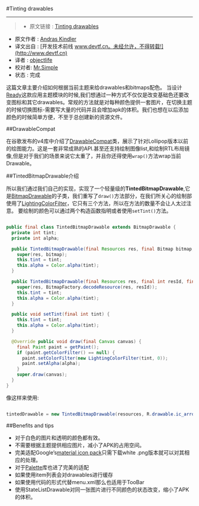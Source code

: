 
#Tinting drawables

---

> * 原文链接 : [Tinting drawables](http://andraskindler.com/blog/2015/tinting_drawables/)
* 原文作者 : [Andras Kindler](http://andraskindler.com/)
* 译文出自 : [开发技术前线 www.devtf.cn。未经允许，不得转载!](http://www.devtf.cn)
* 译者 : [objectlife](https://github.com/objectlife) 
* 校对者: [Mr.Simple](https://github.com/bboyfeiyu) 
* 状态 : 完成



这篇文章主要介绍如何根据当前主题来给drawables和bitmaps配色。
当设计[Ready](https://play.google.com/store/apps/details?id=com.ready.android)这款应用主题模块的时候,我们想通过一种方式不仅仅是改变基础色还要改变图标和其它drawables。常规的方法就是对每种颜色提供一套图片，在切换主题的时候切换图标-需要写大量的代码并且会增加apk的体积。我们也想在以后添加颜色的时候简单方便，不至于总创建新的资源文件。



##DrawableCompat


在谷歌发布的v4库中介绍了[DrawableCompat](https://developer.android.com/reference/android/support/v4/graphics/drawable/DrawableCompat.html)类，展示了针对Lollipop版本以前的绘图能力。这是一套非常成熟的API.甚至还支持绘制图像list,和绘制RTL布局镜像,但是对于我们的场景来说它太重了，并且你还得使用`wrap()`方法wrap当前Drawable。


##TintedBitmapDrawable介绍


所以我们通过我们自己的实现，实现了一个轻量级的**TintedBitmapDrawable**,它是[BitmapDrawable](http://developer.android.com/reference/android/graphics/drawable/BitmapDrawable.html)的子类，我们重写了`draw()`方法部分，在我们所关心的绘制部使用了[LightingColorFilter](http://developer.android.com/reference/android/graphics/LightingColorFilter.html)，它只有三个方法，所以在方法的数量不会让人太过注意。
要绘制的颜色可以通过两个构造函数指明或者使用`setTint()`方法。


```java

public final class TintedBitmapDrawable extends BitmapDrawable {
  private int tint;
  private int alpha;

  public TintedBitmapDrawable(final Resources res, final Bitmap bitmap, final int tint) {
    super(res, bitmap);
    this.tint = tint;
    this.alpha = Color.alpha(tint);
  }

  public TintedBitmapDrawable(final Resources res, final int resId, final int tint) {
    super(res, BitmapFactory.decodeResource(res, resId));
    this.tint = tint;
    this.alpha = Color.alpha(tint);
  }

  public void setTint(final int tint) {
    this.tint = tint;
    this.alpha = Color.alpha(tint);
  }

  @Override public void draw(final Canvas canvas) {
    final Paint paint = getPaint();
    if (paint.getColorFilter() == null) {
      paint.setColorFilter(new LightingColorFilter(tint, 0));
      paint.setAlpha(alpha);
    }
    super.draw(canvas);
  }
}

```

像这样来使用:

```java

tintedDrawable = new TintedBitmapDrawable(resources, R.drawable.ic_arrow_back_white_24dp, Color.GREEN);

```

##Benefits and tips


* 对于白色的图片和透明的颜色都有效。
* 不需要根据主题提供相应图片，减小了APK的占用空间。
* 完美适配Google’s[material icon pack](https://www.google.com/design/icons/)只需下载white .png版本就可以对其相应的处理。
* 对于[Palette](https://developer.android.com/reference/android/support/v7/graphics/Palette.html)库也进了完美的适配
* 如果使用item列表会对drawables进行缓存
* 如果使用代码的形式代替menu.xml那么也适用于TooBar
* 使用StateListDrawable对同一张图片进行不同颜色的状态改变，缩小了APK的体积。